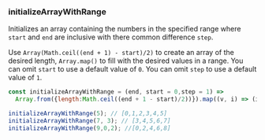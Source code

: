 ### initializeArrayWithRange

Initializes an array containing the numbers in the specified range where `start` and `end` are inclusive with there common difference `step`.

Use `Array(Math.ceil((end + 1) - start)/2)` to create an array of the desired length, `Array.map()` to fill with the desired values in a range.
You can omit `start` to use a default value of `0`.
You can omit `step` to use a default value of `1`.
 
```js
const initializeArrayWithRange = (end, start = 0,step = 1) =>
  Array.from({length:Math.ceil((end + 1 - start)/2))}).map((v, i) => (i * step) + start);
```

```js
initializeArrayWithRange(5); // [0,1,2,3,4,5]
initializeArrayWithRange(7, 3); // [3,4,5,6,7]
initializeArrayWithRange(9,0,2); //[0,2,4,6,8]
```
